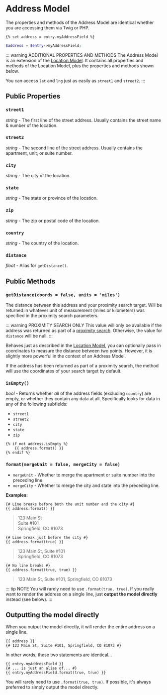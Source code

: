# Address Model

The properties and methods of the Address Model are identical whether you are accessing them via Twig or PHP.

```twig
{% set address = entry.myAddressField %}
```

```php
$address = $entry->myAddressField;
```

::: warning ADDITIONAL PROPERTIES AND METHODS
The Address Model is an extension of the [Location Model](/models/location-model/). It contains all properties and methods of the Location Model, plus the properties and methods shown below.

You can access `lat` and `lng` just as easily as `street1` and `street2`.
:::

## Public Properties

### `street1`

_string_ - The first line of the street address. Usually contains the street name & number of the location.

### `street2`

_string_ - The second line of the street address. Usually contains the apartment, unit, or suite number.

### `city`

_string_ - The city of the location.

### `state`

_string_ - The state or province of the location.

### `zip`

_string_ - The zip or postal code of the location.

### `country`

_string_ - The country of the location.

### `distance`

_float_ - Alias for `getDistance()`.

## Public Methods

### `getDistance(coords = false, units = 'miles')`

The distance between this address and your proximity search target. Will be returned in whatever unit of measurement (miles or kilometers) was specified in the proximity search parameters.

::: warning PROXIMITY SEARCH ONLY
This value will only be available if the address was returned as part of a [proximity search](/proximity-search/). Otherwise, the value for `distance` will be null.
:::

Behaves just as described in the [Location Model](/models/location-model/#getdistance-coords-units-mi), you can optionally pass in coordinates to measure the distance between two points. However, it is slightly more powerful in the context of an Address Model.

If the address has been returned as part of a proximity search, the method will use the coordinates of your search target by default.

### `isEmpty()`

_bool_ - Returns whether _all_ of the address fields (excluding `country`) are empty, or whether they contain any data at all. Specifically looks for data in any of the following subfields:

 - `street1`
 - `street2`
 - `city`
 - `state`
 - `zip`

```twig
{% if not address.isEmpty %}
    {{ address.format() }}
{% endif %}
```

### `format(mergeUnit = false, mergeCity = false)`

- `mergeUnit` - Whether to merge the apartment or suite number into the preceding line.
- `mergeCity` - Whether to merge the city and state into the preceding line.

**Examples:**

```twig
{# Line breaks before both the unit number and the city #}
{{ address.format() }}
```

>123 Main St<br>
>Suite #101<br>
>Springfield, CO 81073

```twig
{# Line break just before the city #}
{{ address.format(true) }}
```

>123 Main St, Suite #101<br>
>Springfield, CO 81073

```twig
{# No line breaks #}
{{ address.format(true, true) }}
```

>123 Main St, Suite #101, Springfield, CO 81073

::: tip NOTE
You will rarely need to use `.format(true, true)`. If you really want to render the address on a single line, just **output the model directly** instead (see below).
:::

## Outputting the model directly

When you output the model directly, it will render the entire address on a single line.

```twig
{{ address }}
{# 123 Main St, Suite #101, Springfield, CO 81073 #}
```

In other words, these two statements are identical...

```twig
{{ entry.myAddressField }}
{# ... is just an alias of... #}
{{ entry.myAddressField.format(true, true) }}
```

You will rarely need to use `.format(true, true)`. If possible, it's always preferred to simply output the model directly.
